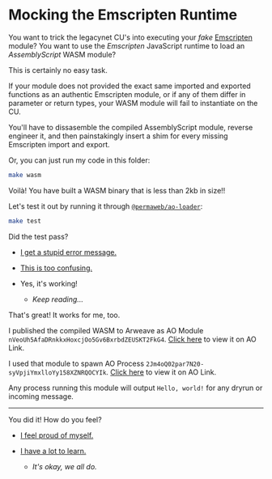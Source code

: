 # Mocking the Emscripten Runtime

You want to trick the legacynet CU's into executing your _fake_ [Emscripten](https://emscripten.org/) module? You want to use the _Emscripten_ JavaScript runtime to load an _AssemblyScript_ WASM module?

This is certainly no easy task.

If your module does not provided the exact same imported and exported functions as an authentic Emscripten module, or if any of them differ in parameter or return types, your WASM module will fail to instantiate on the CU.

You'll have to dissasemble the compiled AssemblyScript module, reverse engineer it, and then painstakingly insert a shim for every missing Emscripten import and export.

Or, you can just run my code in this folder:

```sh
make wasm
```

Voilà! You have built a WASM binary that is less than 2kb in size!!

Let's test it out by running it through [`@permaweb/ao-loader`](https://www.npmjs.com/package/@permaweb/ao-loader):

```sh
make test
```

Did the test pass?

* [I get a stupid error message.](../../ERROR.md)

* [This is too confusing.](../../ABORT.md)

* Yes, it's working!
  - _Keep reading..._

That's great! It works for me, too. 

I published the compiled WASM to Arweave as AO Module `nVeoUh5AfaDRnkkxHoxcjOo5Gv6BxrbdZEUSKT2FkG4`. [Click here](https://www.ao.link/#/module/nVeoUh5AfaDRnkkxHoxcjOo5Gv6BxrbdZEUSKT2FkG4) to view it on AO Link.

I used that module to spawn AO Process `2Jm4oQ02par7N20-syVpjiYmxlloYy158XZNRQOCYIk`. [Click here](https://www.ao.link/#/entity/2Jm4oQ02par7N20-syVpjiYmxlloYy158XZNRQOCYIk) to view it on AO Link.

Any process running this module will output `Hello, world!` for any dryrun or incoming message.

---

You did it! How do you feel?

* [I feel proud of myself.](../../SUCCESS.md)

* [I have a lot to learn.](../../SUCCESS.md)
  - _It's okay, we all do._
